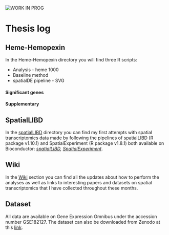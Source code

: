 ![WORK IN PROG](https://user-images.githubusercontent.com/125889235/236273897-365e5724-bccf-4e4e-bc49-c5163749c9ca.png)

# Thesis log
## Heme-Hemopexin
In the Heme-Hemopexin directory you will find three R scripts:
* Analysis - heme 1000
* Baseline method
* spatialDE pipeline - SVG

#### Significant genes

#### Supplementary 

## SpatialLIBD
In the [spatialLIBD](https://github.com/napolitanodst/Thesis-log-Felicita-Masone/tree/main/spatialLIBD) directory you can find my first attempts with spatial transcriptomics data made by following the pipelines of spatialLIBD (R package v1.10.1) and SpatialExperiment (R package v1.8.1) both available on Bioconductor: _[spatialLIBD](https://bioconductor.org/packages/release/data/experiment/html/spatialLIBD.html), [SpatialExperiment](https://bioconductor.org/packages/release/bioc/html/SpatialExperiment.html)_.

## Wiki
In the [Wiki](https://github.com/napolitanodst/Thesis-log-Felicita-Masone/wiki) section you can find all the updates about how to perform the analyses as well as links to interesting papers and datasets on spatial transcriptomics that I have collected throughout these months.

## Dataset
All data are available on Gene Expression Omnibus under the accession number GSE182127.
The dataset can also be downloaded from Zenodo at this [link](https://doi.org/10.5281/zenodo.5638720).
